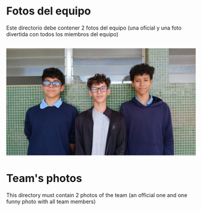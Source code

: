 Fotos del equipo
====

Este directorio debe contener 2 fotos del equipo (una oficial y una foto divertida con todos los miembros del equipo)

![Example Image](serious.jpg)
---

Team's photos
====

This directory must contain 2 photos of the team (an official one and one funny photo with all team members)
